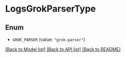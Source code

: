 # LogsGrokParserType

## Enum


* `GROK_PARSER` (value: `"grok-parser"`)


[[Back to Model list]](../README.md#documentation-for-models) [[Back to API list]](../README.md#documentation-for-api-endpoints) [[Back to README]](../README.md)


